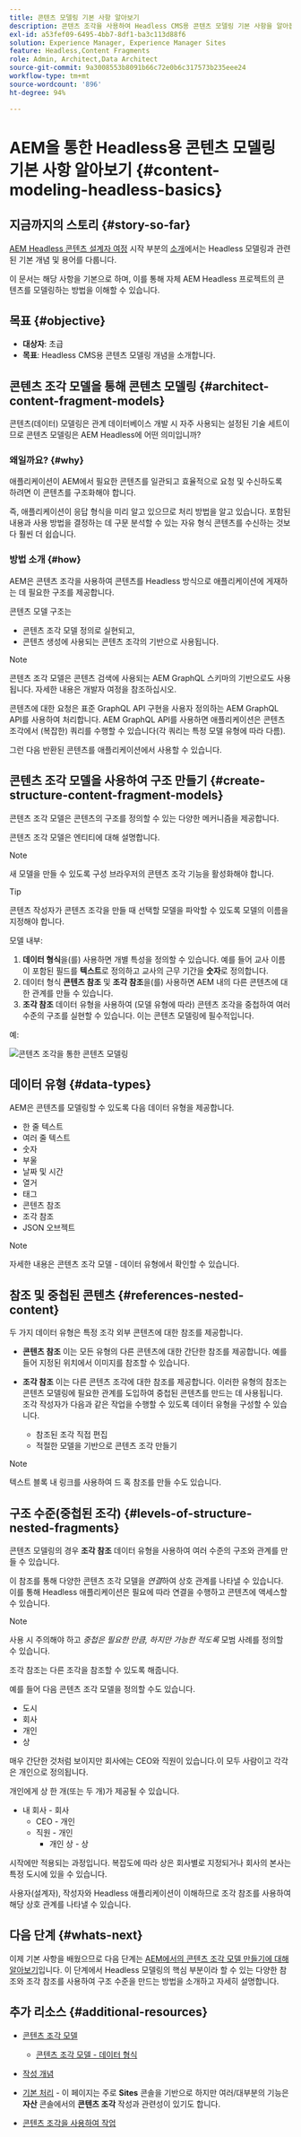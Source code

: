 ```yaml
---
title: 콘텐츠 모델링 기본 사항 알아보기
description: 콘텐츠 조각을 사용하여 Headless CMS용 콘텐츠 모델링 기본 사항을 알아봅니다.
exl-id: a53fef09-6495-4bb7-8df1-ba3c113d88f6
solution: Experience Manager, Experience Manager Sites
feature: Headless,Content Fragments
role: Admin, Architect,Data Architect
source-git-commit: 9a3008553b8091b66c72e0b6c317573b235eee24
workflow-type: tm+mt
source-wordcount: '896'
ht-degree: 94%

---
```


# AEM을 통한 Headless용 콘텐츠 모델링 기본 사항 알아보기 {#content-modeling-headless-basics}

## 지금까지의 스토리 {#story-so-far}

[AEM Headless 콘텐츠 설계자 여정](overview.md) 시작 부분의 [소개](introduction.md)에서는 Headless 모델링과 관련된 기본 개념 및 용어를 다룹니다.

이 문서는 해당 사항을 기본으로 하며, 이를 통해 자체 AEM Headless 프로젝트의 콘텐츠를 모델링하는 방법을 이해할 수 있습니다.

## 목표 {#objective}

* **대상자**: 초급
* **목표**: Headless CMS용 콘텐츠 모델링 개념을 소개합니다.

## 콘텐츠 조각 모델을 통해 콘텐츠 모델링 {#architect-content-fragment-models}

콘텐츠(데이터) 모델링은 관계 데이터베이스 개발 시 자주 사용되는 설정된 기술 세트이므로 콘텐츠 모델링은 AEM Headless에 어떤 의미입니까?

### 왜일까요? {#why}

애플리케이션이 AEM에서 필요한 콘텐츠를 일관되고 효율적으로 요청 및 수신하도록 하려면 이 콘텐츠를 구조화해야 합니다.

즉, 애플리케이션이 응답 형식을 미리 알고 있으므로 처리 방법을 알고 있습니다. 포함된 내용과 사용 방법을 결정하는 데 구문 분석할 수 있는 자유 형식 콘텐츠를 수신하는 것보다 훨씬 더 쉽습니다.

### 방법 소개 {#how}

AEM은 콘텐츠 조각을 사용하여 콘텐츠를 Headless 방식으로 애플리케이션에 게재하는 데 필요한 구조를 제공합니다.

콘텐츠 모델 구조는

* 콘텐츠 조각 모델 정의로 실현되고,
* 콘텐츠 생성에 사용되는 콘텐츠 조각의 기반으로 사용됩니다.

>[!NOTE]
>
>콘텐츠 조각 모델은 콘텐츠 검색에 사용되는 AEM GraphQL 스키마의 기반으로도 사용됩니다. 자세한 내용은 개발자 여정을 참조하십시오.

콘텐츠에 대한 요청은 표준 GraphQL API 구현을 사용자 정의하는 AEM GraphQL API를 사용하여 처리합니다. AEM GraphQL API를 사용하면 애플리케이션은 콘텐츠 조각에서 (복잡한) 쿼리를 수행할 수 있습니다(각 쿼리는 특정 모델 유형에 따라 다름).

그런 다음 반환된 콘텐츠를 애플리케이션에서 사용할 수 있습니다.

## 콘텐츠 조각 모델을 사용하여 구조 만들기 {#create-structure-content-fragment-models}

콘텐츠 조각 모델은 콘텐츠의 구조를 정의할 수 있는 다양한 메커니즘을 제공합니다.

콘텐츠 조각 모델은 엔티티에 대해 설명합니다.

>[!NOTE]
>새 모델을 만들 수 있도록 구성 브라우저의 콘텐츠 조각 기능을 활성화해야 합니다.

>[!TIP]
>
>콘텐츠 작성자가 콘텐츠 조각을 만들 때 선택할 모델을 파악할 수 있도록 모델의 이름을 지정해야 합니다.

모델 내부:

1. **데이터 형식**&#x200B;을(를) 사용하면 개별 특성을 정의할 수 있습니다.
예를 들어 교사 이름이 포함된 필드를 **텍스트**&#x200B;로 정의하고 교사의 근무 기간을 **숫자**&#x200B;로 정의합니다.
1. 데이터 형식 **콘텐츠 참조** 및 **조각 참조**&#x200B;을(를) 사용하면 AEM 내의 다른 콘텐츠에 대한 관계를 만들 수 있습니다.
1. **조각 참조** 데이터 유형을 사용하여 (모델 유형에 따라) 콘텐츠 조각을 중첩하여 여러 수준의 구조를 실현할 수 있습니다. 이는 콘텐츠 모델링에 필수적입니다.

예:

![콘텐츠 조각을 통한 콘텐츠 모델링](assets/headless-modeling-01.png "콘텐츠 조각을 통한 콘텐츠 모델링")

## 데이터 유형 {#data-types}

AEM은 콘텐츠를 모델링할 수 있도록 다음 데이터 유형을 제공합니다.

* 한 줄 텍스트
* 여러 줄 텍스트
* 숫자
* 부울
* 날짜 및 시간
* 열거
* 태그
* 콘텐츠 참조
* 조각 참조
* JSON 오브젝트

>[!NOTE]
>
>자세한 내용은 콘텐츠 조각 모델 - 데이터 유형에서 확인할 수 있습니다.

## 참조 및 중첩된 콘텐츠 {#references-nested-content}

두 가지 데이터 유형은 특정 조각 외부 콘텐츠에 대한 참조를 제공합니다.

* **콘텐츠 참조**
이는 모든 유형의 다른 콘텐츠에 대한 간단한 참조를 제공합니다.
예를 들어 지정된 위치에서 이미지를 참조할 수 있습니다.

* **조각 참조**
이는 다른 콘텐츠 조각에 대한 참조를 제공합니다.
이러한 유형의 참조는 콘텐츠 모델링에 필요한 관계를 도입하여 중첩된 콘텐츠를 만드는 데 사용됩니다.
조각 작성자가 다음과 같은 작업을 수행할 수 있도록 데이터 유형을 구성할 수 있습니다.
   * 참조된 조각 직접 편집
   * 적절한 모델을 기반으로 콘텐츠 조각 만들기

>[!NOTE]
>
>텍스트 블록 내 링크를 사용하여 드 혹 참조를 만들 수도 있습니다.

## 구조 수준(중첩된 조각) {#levels-of-structure-nested-fragments}

콘텐츠 모델링의 경우 **조각 참조** 데이터 유형을 사용하여 여러 수준의 구조와 관계를 만들 수 있습니다.

이 참조를 통해 다양한 콘텐츠 조각 모델을 *연결*&#x200B;하여 상호 관계를 나타낼 수 있습니다. 이를 통해 Headless 애플리케이션은 필요에 따라 연결을 수행하고 콘텐츠에 액세스할 수 있습니다.

>[!NOTE]
>
>사용 시 주의해야 하고 *중첩은 필요한 만큼, 하지만 가능한 적도록* 모범 사례를 정의할 수 있습니다.

조각 참조는 다른 조각을 참조할 수 있도록 해줍니다.

예를 들어 다음 콘텐츠 조각 모델을 정의할 수도 있습니다.

* 도시
* 회사
* 개인
* 상

매우 간단한 것처럼 보이지만 회사에는 CEO와 직원이 있습니다.이 모두 사람이고 각각은 개인으로 정의됩니다.

개인에게 상 한 개(또는 두 개)가 제공될 수 있습니다.

* 내 회사 - 회사
   * CEO - 개인
   * 직원 - 개인
      * 개인 상 - 상

시작에만 적용되는 과정입니다. 복잡도에 따라 상은 회사별로 지정되거나 회사의 본사는 특정 도시에 있을 수 있습니다.

사용자(설계자), 작성자와 Headless 애플리케이션이 이해하므로 조각 참조를 사용하여 해당 상호 관계를 나타낼 수 있습니다.

## 다음 단계 {#whats-next}

이제 기본 사항을 배웠으므로 다음 단계는 [AEM에서의 콘텐츠 조각 모델 만들기에 대해 알아보기](model-structure.md)입니다. 이 단계에서 Headless 모델링의 핵심 부분이라 할 수 있는 다양한 참조와 조각 참조를 사용하여 구조 수준을 만드는 방법을 소개하고 자세히 설명합니다.

## 추가 리소스 {#additional-resources}

* [콘텐츠 조각 모델](/help/assets/content-fragments/content-fragments-models.md)

   * [콘텐츠 조각 모델 - 데이터 형식](/help/assets/content-fragments/content-fragments-models.md#data-types)

* [작성 개념](/help/sites-authoring/author.md)

* [기본 처리](/help/sites-authoring/basic-handling.md) - 이 페이지는 주로 **Sites** 콘솔을 기반으로 하지만 여러/대부분의 기능은 **자산** 콘솔에서의 **콘텐츠 조각** 작성과 관련성이 있기도 합니다.

* [콘텐츠 조각을 사용하여 작업](/help/assets/content-fragments/content-fragments.md)
